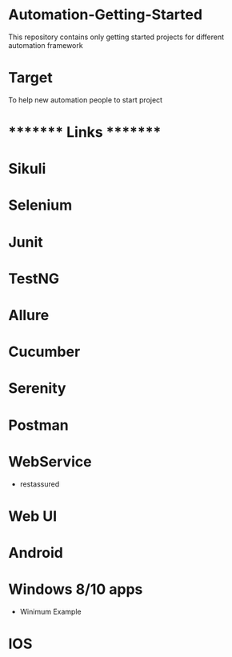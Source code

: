 # Automation-Getting-Started
This repository contains only getting started projects for different automation framework

# Target 
To help new automation people to start project 

# ******* Links ******* 

# Sikuli

# Selenium 

# Junit

# TestNG

# Allure

# Cucumber

# Serenity


# Postman

# WebService 
- restassured

# Web UI

# Android

# Windows 8/10 apps
 - Winimum Example 
# IOS
